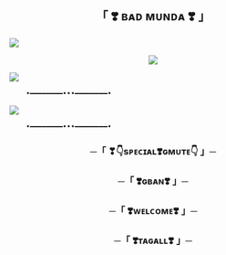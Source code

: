 <h2 align="center">
       「 ❣️ ʙᴀᴅ ᴍᴜɴᴅᴀ ❣️ 」
</h2>
<a href="https://youtu.be/0hP_JY_APq0?si=md6qsZQP2UaQ-SPn"><img src="https://user-images.githubusercontent.com/73097560/115834477-dbab4500-a447-11eb-908a-139a6edaec5c.gif"></a>

<p align="center"><a href="https://t.me/II_BAD_BBY_II"><img src="https://telegra.ph/file/3df11bcade4a69a6335f2.jpg"></a></p>

<a href="https://youtu.be/0hP_JY_APq0?si=md6qsZQP2UaQ-SPn"><img src="https://user-images.githubusercontent.com/73097560/115834477-dbab4500-a447-11eb-908a-139a6edaec5c.gif"></a>


        •━━━━━━━━•••━━━━━━━━•

<img src="https://readme-typing-svg.herokuapp.com?color=FF0000&width=420&lines=MADE+BYE+BADMUNDA%E2%9D%A4%EF%B8%8F"> 

        •━━━━━━━━•••━━━━━━━━•


<h3 align="center">
    ─「 ❣👇sᴘᴇᴄɪᴀʟ❣️ɢᴍᴜᴛᴇ👇 」─   
</h3>

<h3 align="center">
    ─「 ❣️ɢʙᴀɴ❣️ 」─   
</h3>

<h3 align="center">
    ─「 ❣️ᴡᴇʟᴄᴏᴍᴇ❣️ 」─   
</h3>

<h3 align="center">
    ─「 ❣️ᴛᴀɢᴀʟʟ❣️ 」─   
</h3>

